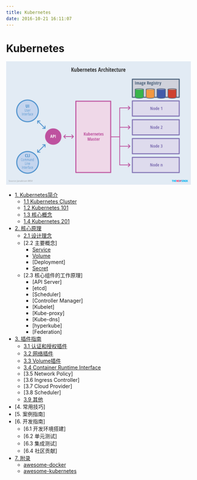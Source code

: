 ```yaml
---
title: Kubernetes
date: 2016-10-21 16:11:07
---
```


# Kubernetes

![](/images/14791968861612.png)


* [1. Kubernetes简介](introduction/README.html)
    * [1.1 Kubernetes Cluster](introduction/cluster.html)
    * [1.2 Kubernetes 101](introduction/101.html)
    * [1.3 核心概念](introduction/concepts.html)
    * [1.4 Kubernetes 201](introduction/201.html)
* [2. 核心原理](architecture/README.html)
    * [2.1 设计理念](architecture/concepts.html)
    * [2.2 主要概念]
        * [Service](architecture/Service.html)
        * [Volume](architecture/Volume.html)
        * [Deployment]
        * [Secret](architecture/Secret.html)
    * [2.3 核心组件的工作原理]
        * [API Server]
        * [etcd]
        * [Scheduler]
        * [Controller Manager]
        * [Kubelet]
        * [Kube-proxy]
        * [Kube-dns]
        * [hyperkube]
        * [Federation]
* [3. 插件指南](plugins/README.html)
    * [3.1 认证和授权插件](plugins/auth.html)
    * [3.2 网络插件](plugins/network.html)
    * [3.3 Volume插件](plugins/volume.html)
    * [3.4 Container Runtime Interface](plugins/CRI.html)
    * [3.5 Network Policy]
    * [3.6 Ingress Controller]
    * [3.7 Cloud Provider]
    * [3.8 Scheduler]
    * [3.9 其他](plugins/other.html)
* [4. 常用技巧]
* [5. 案例指南]
* [6. 开发指南]
    * [6.1 开发环境搭建]
    * [6.2 单元测试]
    * [6.3 集成测试]
    * [6.4 社区贡献]
* [7. 附录](appendix/README.html)
    * [awesome-docker](appendix/awesome-docker.html)
    * [awesome-kubernetes](appendix/awesome-kubernetes.html)


